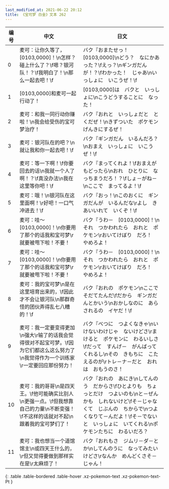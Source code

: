 ```yaml
---
last_modified_at: 2021-06-22 20:12
title: 《宝可梦 白金》文本 262
---
```

| 编号 | 中文 | 日文 |
| ---- | ---- | ---- |
| 0 | 麦可：让你久等了，[0103,0000]！\n怎样？碰上什么了？\f嗯？银河队！？\f我明白了！\n那么一起去吧！\f | バク『おまたせっ！　[0103,0000]\nどう？　なにかあった？\fえっ？\nギンガだんが！？\fわかった！　じゃあ\nいっしょに　いこうぜ！\f |
| 1 | [0103,0000]和麦可一起行动了！ | [0103,0000]は　バクと　いっしょに\nこうどうすることに　なった！ |
| 2 | 麦可：和我一同行动你赚啦！\n我会给受伤的宝可梦治疗！ | バク『おれと　いっしょだと　とくだぜ！\nきずついた　ポケモン　げんきにするぜ！ |
| 3 | 麦可：银河队在的吧？\n就让我和你一起去吧！\f | バク『ギンガだん　いるんだろ？\nおまえ　いっしょに　いこうぜ！\f |
| 4 | 麦可：等一下啊！\f你要回去的话\n我就一个人了啊！？\f真没办法\n我在这里等你吧！\f | バク『まってくれよ！\fおまえが　もどったら\nおれ　ひとりに　なっちまうだろ！？\fしょ－がね－\nここで　まってるよ！\f |
| 5 | 麦可：哦！\n银河队在这里面啊！\r好吧！一口气冲进去！\f | バク『おっ！\nこのおくに　ギンガだんが　いるんだな\rよし　きあいいれて　いくぞ！\f |
| 6 | 麦可：哇～[0103,0000]！\n你要用了那个的话我和宝可梦\r就要被甩下啦！不要！ | バク『うわ－　[0103,0000]！\nそれ　つかわれたら　おれと　ポケモン\rおいてけぼり　だろ！　やめろよ！ |
| 7 | 麦可：哇～[0103,0000]！\n你要用了那个的话我和宝可梦\r就要被甩下啦！不要！ | バク『うわ－　[0103,0000]！\nそれ　つかわれたら　おれと　ポケモン\rおいてけぼり　だろ！　やめろよ！ |
| 8 | 麦可：我的宝可梦\n是在这里培育出来的，\f因此才不会让银河队\n那群奇怪的团伙弄得乱七八糟的！\f | バク『おれの　ポケモン\nここで　そだてたんだ\fだから　ギンガだんとかいう\nおかしなのに　あらされるの　イヤだ！\f |
| 9 | 麦可：我一定要变得更加\n强大\r输了的话我会觉得很对不起宝可梦。\f因为它们都这么这么努力了\n我觉得作为一个训练家\r一定要回应那份努力！ | バク『べつに　つよくなきゃ\nいけないわけじゃ　ないけどさ\rまけると　ポケモンに　わるいしさ\fだって　すんげ－　がんばってくれるし\nその　きもちに　こたえるのが\rトレ－ナ－だと　おれは　おもうのさ！ |
| 10 | 麦可：我的哥哥\n是四天王。\f他可能确实比别人\n更强一点。\f但我想靠自己的力量\n不断变强！\f不这样的话就对不起\n跟着我的宝可梦们了！ | バク『おれの　あにき\nしてんのう　だからさ\fひとよりも　ちょっとだけ　つよいのも\nと－ぜんかも　しれないけど\fそ－じゃなくて　じぶんの　ちからで\nつよくなりて－んだよ！\fそ－でないと　いっしょに　いてくれる\nポケモンたちに　わるいだろ？ |
| 11 | 麦可：我也想当一个道馆馆主\n或四天王什么的，\r但又觉得要做到那样实在是\r太麻烦了！ | バク『おれもさ　ジムリ－ダ－とか\nしてんのうに　なってみたいけどさ\rなんか　めんどくさそ－　じゃん！ |
{: .table .table-bordered .table-hover .xz-pokemon-text .xz-pokemon-text-Pt }
